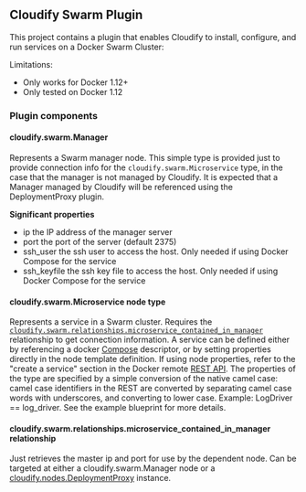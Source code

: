 ## Cloudify Swarm Plugin

This project contains a plugin that enables Cloudify to install, configure, and run services on a Docker Swarm Cluster:

Limitations:
+ Only works for Docker 1.12+
+ Only tested on Docker 1.12

### Plugin components

#### cloudify.swarm.Manager

Represents a Swarm manager node.  This simple type is provided just to provide connection info for the `cloudify.swarm.Microservice` type, in the case that the manager is not managed by Cloudify.  It is expected that a Manager managed by Cloudify will be referenced using the DeploymentProxy plugin.

<b>Significant properties</b>
+ ip          the IP address of the manager server
+ port        the port of the server (default 2375)
+ ssh_user    the ssh user to access the host.  Only needed if using Docker Compose for the service
+ ssh_keyfile the ssh key file to access the host.  Only needed if using Docker Compose for the service

#### cloudify.swarm.Microservice node type

Represents a service in a Swarm cluster.  Requires the [`cloudify.swarm.relationships.microservice_contained_in_manager`](#conn-to-manager) relationship to get connection information. A service can be defined either by referencing a docker [Compose](https://docs.docker.com/compose/) descriptor, or by setting properties directly in the node template definition.  If using node properties, refer to the "create a service" section in the Docker remote [REST API](https://docs.docker.com/engine/reference/api/docker_remote_api_v1.24#create-a-service).  The properties of the type are specified by a simple conversion of the native camel case: camel case identifiers in the REST are converted by separating camel case words with underscores, and converting to lower case.  Example: LogDriver == log_driver.  See the example blueprint for more details.

#### cloudify.swarm.relationships.microservice_contained_in_manager relationship <a id="#conn-to-master"></a>

Just retrieves the master ip and port for use by the dependent node.  Can be targeted at either a cloudify.swarm.Manager node or a [cloudify.nodes.DeploymentProxy](https://github.com/cloudify-examples/cloudify-proxy-plugin) instance.

